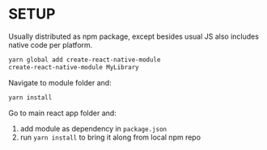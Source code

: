 # SETUP

Usually distributed as npm package, except besides usual JS also includes native code per platform.

```bash
yarn global add create-react-native-module
create-react-native-module MyLibrary
```

Navigate to module folder and:

```bash
yarn install
```

Go to main react app folder and:
1. add module as dependency in `package.json`
2. run `yarn install` to bring it along from local npm repo
